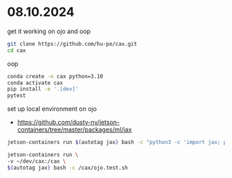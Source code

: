 # 08.10.2024

get it working on ojo and oop

```bash
git clone https://github.com/hu-po/cax.git
cd cax
```

oop

```bash
conda create -n cax python=3.10
conda activate cax
pip install -e '.[dev]'
pytest
```

set up local environment on ojo
- https://github.com/dusty-nv/jetson-containers/tree/master/packages/ml/jax

```bash
jetson-containers run $(autotag jax) bash -c "python3 -c 'import jax; print(jax.devices())'"
```

```bash
jetson-containers run \
-v ~/dev/cax:/cax \
$(autotag jax) bash -c /cax/ojo.test.sh
```